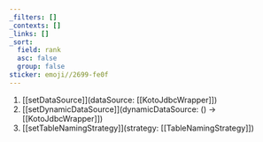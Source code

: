 ```yaml
---
_filters: []
_contexts: []
_links: []
_sort:
  field: rank
  asc: false
  group: false
sticker: emoji//2699-fe0f
---
```

1. [[setDataSource]](dataSource: [[KotoJdbcWrapper]])
2. [[setDynamicDataSource]](dynamicDataSource: () -> [[KotoJdbcWrapper]])
3. [[setTableNamingStrategy]](strategy: [[TableNamingStrategy]])